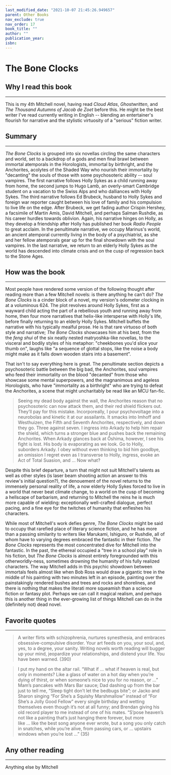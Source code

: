 ```yaml
---
last_modified_date: "2021-10-07 21:45:26.949657"
parent: Other Books
nav_exclude: true
nav_order: 17
book_title: ""
author: ""
publication_year:
isbn:
---
```


# The Bone Clocks

## Why I read this book
---
This is my 4th Mitchell novel, having read _Cloud Atlas_, _Ghostwritten_, and _The Thousand Autumns of Jacob de Zoet_ before this. He might be the best writer I've read currently writing in English -- blending an entertainer's flourish for narrative and the stylistic virtuosity of a "serious" fiction writer.

## Summary
---
_The Bone Clocks_ is grouped into six novellas circling the same characters and world, set to a backdrop of a gods and men final brawl between immortal atemporals in the Horologists, immortal by birthright, and the Anchorites, acolytes of the Shaded Way who nourish their immortality by "decanting" the souls of those with some psychosoteric ability -- soul vampires. The first narrative follows Holly Sykes as a child running away from home, the second jumps to Hugo Lamb, an overly-smart Cambridge student on a vacation to the Swiss Alps and who dalliances with Holly Sykes. The third narrative follows Ed Brubeck, husband to Holly Sykes and foreign war reporter caught between his love of family and his compulsion to live life on the edge. After Brubeck, we get fading author Crispin Hershey, a facsimile of Martin Amis, David Mitchell, and perhaps Salman Rushdie, as his career hurdles towards oblivion. Again, his narrative hinges on Holly, as they develop a friendship after Holly has published her book _Radio People_ to great acclaim. In the penultimate narrative, we occupy Marinus's world, an ancient atemporal currently living in the body of a psychiatrist, as she and her fellow atemporals gear up for the final showdown with the soul vampires. In the last narrative, we return to an elderly Holly Sykes as the world has descended into climate crisis and on the cusp of regression back to the Stone Ages.

## How was the book
---
Most people have rendered some version of the following thought after reading more than a few Mitchell novels: is there anything he can't do? _The Bone Clocks_ is a cinder block of a novel, my version's odometer clocking in at a voluminous 624. The plot revolves around Holly Sykes, first as a wayward child acting the part of a rebellious youth and running away from home, then four more narratives that helix-like intersperse with Holly's life, before finally returning to an elderly Holly Sykes. Mitchell buffets the narrative with his typically mealful prose. He is that rare virtuoso of both style and narrative; _The Bone Clocks_ showcases him at his best, from the the _feng shui_ of the six neatly nested matryoshka-like novellas, to the visceral and bodily styles of his metaphor: "cheekbones you'd slice your thumb on", laughs like "a sequence of glottal stops, like the noise a body might make as it falls down wooden stairs into a basement".

That isn't to say everything here is great. The penultimate section depicts a psychosoteric battle between the big bad, the Anchorites, soul vampires who feed their immortality on the blood "decanted" from those who showcase some mental superpowers, and the magnanimous and ageless Horologists, who have "immortality as a birthright" who are trying to defeat the Anchorites, a scene that might uncharitably be read like an MCU fan-fic.

> Seeing my dead body against the wall, the Anchorites reason that no psychosoteric can now attack them, and their red shield flickers out. They’ll pay for this mistake. Incorporeally, I pour psychovoltage into a neurobolas and kinetic it at our assailants. It smacks into Imhoff and Westhuizen, the Fifth and Seventh Anchorites, respectively, and down they go. Three against seven. I ingress into Arkady to help him repair the shield, which turns a stronger blue and pushes back the remaining Anchorites. When Arkady glances back at Ōshima, however, I see his fight is lost. His body is evaporating as we look. Go to Holly, suborders Arkady. I obey without even thinking to bid him goodbye, an omission I regret even as I transverse to Holly, ingress, evoke an Act of Total Suasion, and … Now what?

Despite this brief departure, a turn that might not suit Mitchell's talents as well as other styles (is laser beam shooting action an answer to this review's initial question?), the denouement of the novel returns to the immensely personal reality of life, a now elderly Holly Sykes forced to live in a world that never beat climate change, to a world on the cusp of becoming a hellscape of barbarism, and returning to Mitchell the reins he is much more capable of wielding: exceptionally well-crafted dialogue, perfect pacing, and a fine eye for the twitches of humanity that enfleshes his characters.

While most of Mitchell's work defies genre, _The Bone Clocks_ might be said to occupy that rarefied place of literary science fiction, and he has more than a passing similarity to writers like Marukami, Ishiguro, or Rushdie, all of whom have to varying degrees embraced the fantastic in their fiction. _The Bone Clocks_ represents the most concentrated dive for Mitchell into the fantastic. In the past, the ethereal occupied a "tree in a school play" role in his fiction, but _The Bone Clocks_ is almost entirely foregrounded with this otherworldly-ness, sometimes drowning the humanity of his fully realized characters. The way Mitchell adds in this psychic showdown between immortals feels almost like when Bob Ross would draw a gigantic tree in the middle of his painting with two minutes left in an episode, painting over the painstakingly rendered bushes and trees and rocks and shorelines, and there is nothing that makes the literati more squeamish than a science fiction or fantasy plot. Perhaps we can call it magical realism, and perhaps this is another thing in the ever-growing list of things Mitchell can do in the (definitely not) dead novel.

## Favorite quotes
---
> A writer flirts with schizophrenia, nurtures synesthesia, and embraces obsessive-compulsive disorder. Your art feeds on you, your soul, and, yes, to a degree, your sanity. Writing novels worth reading will bugger up your mind, jeopardize your relationships, and distend your life. You have been warned. (390)

> I put my hand on the altar rail. “What if … what if heaven is real, but only in moments? Like a glass of water on a hot day when you’re dying of thirst, or when someone’s nice to you for no reason, or …” Mam’s pancakes with Mars Bar sauce; Dad dashing up from the bar just to tell me, “Sleep tight don’t let the bedbugs bite”; or Jacko and Sharon singing “For She’s a Squishy Marshmallow” instead of “For She’s a Jolly Good Fellow” every single birthday and wetting themselves even though it’s not at all funny; and Brendan giving his old record player to me instead of one of his mates. “S’pose heaven’s not like a painting that’s just hanging there forever, but more like … like the best song anyone ever wrote, but a song you only catch in snatches, while you’re alive, from passing cars, or … upstairs windows when you’re lost …” (35)

## Any other reading
---
Anything else by Mitchell